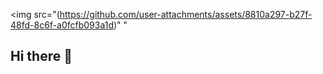 <img src="(https://github.com/user-attachments/assets/8810a297-b27f-48fd-8c6f-a0fcfb093a1d)"
"
## Hi there 👋

<!--
**cgeorgiou0/cgeorgiou0** is a ✨ _special_ ✨ repository because its `README.md` (this file) appears on your GitHub profile.

Here are some ideas to get you started:

- 🔭 I’m currently working on ...
- 🌱 I’m currently learning ...
- 👯 I’m looking to collaborate on ...
- 🤔 I’m looking for help with ...
- 💬 Ask me about ...
- 📫 How to reach me: ...
- 😄 Pronouns: ...
- ⚡ Fun fact: ...
-->
